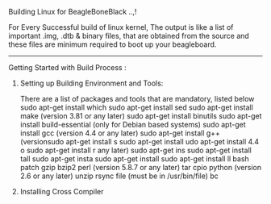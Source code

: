 Building Linux for BeagleBoneBlack ..,!


For Every Successful build of linux kernel, 
The  output  is  like  a  list  of  important  .img,  .dtb  &  binary  files, 
that  are  obtained  from  the  source  and  these  files  are  minimum  required  to  boot  up  your  beagleboard.
___________________________________________________________________________________________________

Getting Started with Build Process :
		
1. Setting up Building Environment and Tools:	

      There are a list of packages and tools that are mandatory, listed below 
        sudo apt-get install which
        sudo apt-get install sed
        sudo apt-get install make (version 3.81 or any later)
        sudo apt-get install binutils
        sudo apt-get install build-essential (only for Debian based systems)
        sudo apt-get install gcc (version 4.4 or any later)
        sudo apt-get install g++ (versionsudo apt-get install  s  sudo apt-get install udo apt-get install 4.4 o  sudo apt-get install r any later)
    sudo apt-get ins  sudo apt-get install tall   sudo apt-get insta  sudo apt-get install   sudo apt-get install ll     bash
      patch
      gzip
      bzip2
      perl (version 5.8.7 or any later)
      tar
      cpio
      python (version 2.6 or any later)
      unzip
      rsync
      file (must be in /usr/bin/file)
      bc
     
2. Installing Cross Compiler 
